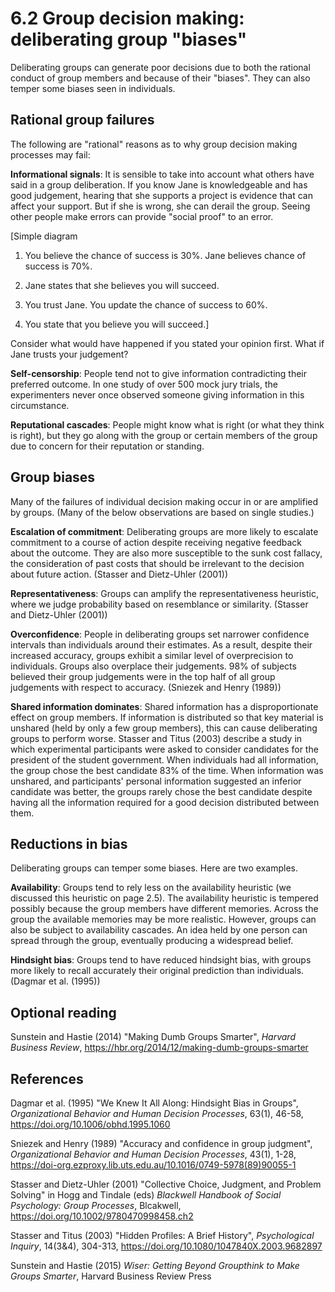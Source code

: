 # 6.2 Group decision making: deliberating group "biases"

Deliberating groups can generate poor decisions due to both the rational conduct of group members and because of their "biases". They can also temper some biases seen in individuals.

## Rational group failures

The following are "rational" reasons as to why group decision making processes may fail:

**Informational signals**: It is sensible to take into account what others have said in a group deliberation. If you know Jane is knowledgeable and has good judgement, hearing that she supports a project is evidence that can affect your support. But if she is wrong, she can derail the group. Seeing other people make errors can provide "social proof" to an error.

[Simple diagram

1. You believe the chance of success is 30%. Jane believes chance of success is 70%.

2. Jane states that she believes you will succeed.

3. You trust Jane. You update the chance of success to 60%.

4. You state that you believe you will succeed.]

Consider what would have happened if you stated your opinion first. What if Jane trusts your judgement?

**Self-censorship**: People tend not to give information contradicting their preferred outcome. In one study of over 500 mock jury trials, the experimenters never once observed someone giving information in this circumstance.

**Reputational cascades**: People might know what is right (or what they think is right), but they go along with the group or certain members of the group due to concern for their reputation or standing.

## Group biases

Many of the failures of individual decision making occur in or are amplified by groups. (Many of the below observations are based on single studies.)

**Escalation of commitment**: Deliberating groups are more likely to escalate commitment to a course of action despite receiving negative feedback about the outcome. They are also more susceptible to the sunk cost fallacy, the consideration of past costs that should be irrelevant to the decision about future action. (Stasser and Dietz-Uhler (2001))

**Representativeness**: Groups can amplify the representativeness heuristic, where we judge probability based on resemblance or similarity. (Stasser and Dietz-Uhler (2001))

**Overconfidence**: People in deliberating groups set narrower confidence intervals than individuals around their estimates. As a result, despite their increased accuracy, groups exhibit a similar level of overprecision to individuals. Groups also overplace their judgements. 98% of subjects believed their group judgements were in the top half of all group judgements with respect to accuracy. (Sniezek and Henry (1989))

**Shared information dominates**: Shared information has a disproportionate effect on group members. If information is distributed so that key material is unshared (held by only a few group members), this can cause deliberating groups to perform worse. Stasser and Titus (2003) describe a study in which experimental participants were asked to consider candidates for the president of the student government. When individuals had all information, the group chose the best candidate 83% of the time. When information was unshared, and participants' personal information suggested an inferior candidate was better, the groups rarely chose the best candidate despite having all the information required for a good decision distributed between them.

## Reductions in bias

Deliberating groups can temper some biases. Here are two examples.

**Availability**: Groups tend to rely less on the availability heuristic (we discussed this heuristic on page 2.5). The availability heuristic is tempered possibly because the group members have different memories. Across the group the available memories may be more realistic. However, groups can also be subject to availability cascades. An idea held by one person can spread through the group, eventually producing a widespread belief.

**Hindsight bias**: Groups tend to have reduced hindsight bias, with groups more likely to recall accurately their original prediction than individuals. (Dagmar et al. (1995))

## Optional reading

Sunstein and Hastie (2014) "Making Dumb Groups Smarter", *Harvard Business Review*, https://hbr.org/2014/12/making-dumb-groups-smarter

## References

Dagmar et al. (1995) "We Knew It All Along: Hindsight Bias in Groups", *Organizational Behavior and Human Decision Processes*, 63(1), 46-58, https://doi.org/10.1006/obhd.1995.1060

Sniezek and Henry (1989) "Accuracy and confidence in group judgment", *Organizational Behavior and Human Decision Processes*, 43(1), 1-28, https://doi-org.ezproxy.lib.uts.edu.au/10.1016/0749-5978(89)90055-1

Stasser and Dietz-Uhler (2001) "Collective Choice, Judgment, and Problem Solving" in Hogg and Tindale (eds) *Blackwell Handbook of Social Psychology: Group Processes*, Blcakwell, https://doi.org/10.1002/9780470998458.ch2

Stasser and Titus (2003) "Hidden Profiles: A Brief History", *Psychological Inquiry*, 14(3&4), 304-313, https://doi.org/10.1080/1047840X.2003.9682897

Sunstein and Hastie (2015) *Wiser: Getting Beyond Groupthink to Make Groups Smarter*, Harvard Business Review Press